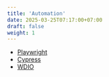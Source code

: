 ```yaml
---
title: 'Automation'
date: 2025-03-25T07:17:00+07:00
draft: false
weight: 1
---
```


- [Playwright](./playwright/)
- [Cypress](./cypress/)
- [WDIO](./wdio/)
